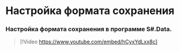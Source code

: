 # Настройка формата сохранения

### Настройка формата сохранения в программе S\#.Data.

> [!Video https://www.youtube.com/embed/hCyxYdLxx8c]
